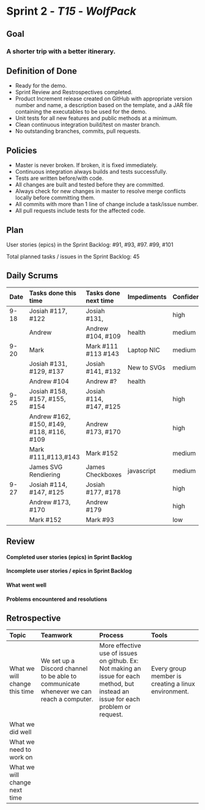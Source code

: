 # Sprint 2 - *T15* - *WolfPack*

## Goal

### A shorter trip with a better itinerary.

## Definition of Done

* Ready for the demo.
* Sprint Review and Restrospectives completed.
* Product Increment release created on GitHub with appropriate version number and name, a description based on the template, and a JAR file containing the executables to be used for the demo. 
* Unit tests for all new features and public methods at a minimum.
* Clean continuous integration build/test on master branch.
* No outstanding branches, commits, pull requests.

## Policies

* Master is never broken.  If broken, it is fixed immediately.
* Continuous integration always builds and tests successfully.
* Tests are written before/with code.  
* All changes are built and tested before they are committed.
* Always check for new changes in master to resolve merge conflicts locally before committing them.
* All commits with more than 1 line of change include a task/issue number.
* All pull requests include tests for the affected code.

## Plan 

User stories (epics) in the Sprint Backlog: #91, #93, #97. #99, #101

Total planned tasks / issues in the Sprint Backlog: 45

## Daily Scrums

Date | Tasks done this time | Tasks done next time | Impediments | Confidence
:--- | :--- | :--- | :--- | :---
9-18 | Josiah #117, #122 | Josiah #131,| | high |
| | Andrew| Andrew #104, #109 | health | medium
 |9-20 |Mark |Mark #111 #113 #143 | Laptop NIC |medium |
| |Josiah #131, #129, #137| Josiah #141, #132| New to SVGs | medium|
| |Andrew #104| Andrew #?|health||
9-25 | Josiah #158, #157, #155, #154 | Josiah #114, #147, #125 | | high
| | Andrew #162, #150, #149, #118, #116, #109 | Andrew #173, #170 | | high
| | Mark #111,#113,#143 | Mark #152 | | medium 
| | James SVG Rendiering | James Checkboxes | javascript | medium
9-27 | Josiah #114, #147, #125 | Josiah #177, #178 | | high
| | Andrew #173, #170 | Andrew #179 | | high
| | Mark #152 | Mark #93 | | low

## Review

#### Completed user stories (epics) in Sprint Backlog 


#### Incomplete user stories / epics in Sprint Backlog 


#### What went well


#### Problems encountered and resolutions


## Retrospective

Topic | Teamwork | Process | Tools
:--- | :--- | :--- | :---
What we will change this time | We set up a Discord channel to be able to communicate whenever we can reach a computer. | More effective use of issues on github. Ex: Not making an issue for each method, but instead an issue for each problem or request. | Every group member is creating a linux environment.
What we did well |  |  | 
What we need to work on |  |  |
What we will change next time |  |  | 
